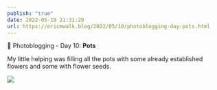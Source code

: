 ```yaml
---
publish: "true"
date: 2022-05-10 21:31:29
url: https://ericmwalk.blog/2022/05/10/photoblogging-day-pots.html
---
```


📸 Photoblogging - Day 10: **Pots**

My little helping was filling all the pots with some already established flowers and some with flower seeds.

![](https://ericmwalk.blog/uploads/2022/53bbbdecdf.jpg)